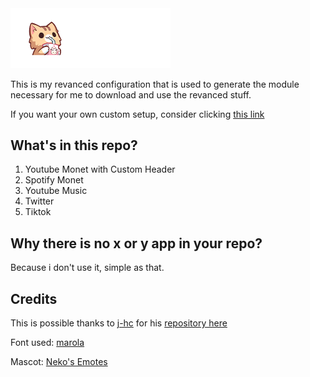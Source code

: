 
  <picture>
    <source
      width="256px"
      media="(prefers-color-scheme: dark)"
      srcset="assets/header-myvanced/drawable-xxxhdpi/yt_wordmark_header_dark.png"
    >
    <img 
      width="256px"
      src="assets/header-myvanced/drawable-xxxhdpi/yt_wordmark_header_dark.png"
    >
  </picture>

This is my revanced configuration that is used to generate the module necessary for me to download and use the revanced stuff.

If you want your own custom setup, consider clicking [this link](https://github.com/j-hc/revanced-magisk-module?tab=readme-ov-file#to-includeexclude-patches-or-patch-other-apps)

## What's in this repo?
1. Youtube Monet with Custom Header
2. Spotify Monet
3. Youtube Music
4. Twitter
5. Tiktok

## Why there is no x or y app in your repo?
Because i don't use it, simple as that.

## Credits
This is possible thanks to [j-hc](https://github.com/j-hc) for his [repository here](https://github.com/j-hc/revanced-magisk-module)

<p>Font used: <a href="https://www.dafont.com/marola.font">marola</a></p>
<p>Mascot: <a href="https://stickers.cloud/en/pack/neko-s-emotes">Neko's Emotes</a></p>

